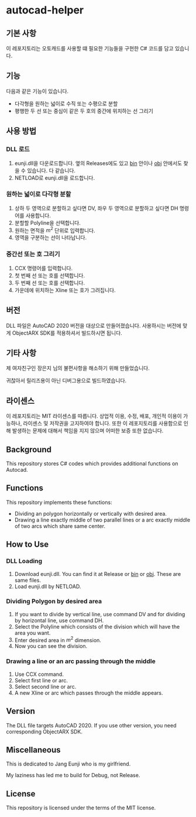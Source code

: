 # autocad-helper

## 기본 사항

이 레포지토리는 오토캐드를 사용할 떄 필요한 기능들을 구현한 C# 코드를 담고 있습니다.

## 기능

다음과 같은 기능이 있습니다.

* 다각형을 원하는 넓이로 수직 또는 수평으로 분할
* 평행한 두 선 또는 중심이 같은 두 호의 중간에 위치하는 선 그리기
  
## 사용 방법

### DLL 로드

1. eunji.dll을 다운로드합니다. 옆의 Releases에도 있고 [bin](https://github.com/ingyer-ks/autocad-helper/tree/main/bin/x64/Debug) 안이나 [obj](https://github.com/ingyer-ks/autocad-helper/tree/main/obj/x64/Debug) 안에서도 찾을 수 있습니다. 다 같습니다.
2. NETLOAD로 eunji.dll을 로드합니다.

### 원하는 넓이로 다각형 분할

1. 상하 두 영역으로 분할하고 싶다면 DV, 좌우 두 영역으로 분할하고 싶다면 DH 명령어를 사용합니다.
2. 분할할 Polyline을 선택합니다.
3. 원하는 면적을 $m^2$ 단위로 입력합니다.
4. 영역을 구분하는 선이 나타납니다.

### 중간선 또는 호 그리기

1. CCX 명령어를 입력합니다.
2. 첫 번째 선 또는 호를 선택합니다.
3. 두 번째 선 또는 호를 선택합니다.
4. 가운데에 위치하는 Xline 또는 호가 그려집니다.

## 버전

DLL 파일은 AutoCAD 2020 버전을 대상으로 만들어졌습니다. 사용하시는 버전에 맞게 ObjectARX SDK를 적용하셔서 빌드하시면 됩니다.

## 기타 사항

제 여자친구인 장은지 님의 불편사항을 해소하기 위해 만들었습니다.

귀찮아서 릴리즈용이 아닌 디버그용으로 빌드하였습니다.

## 라이센스

이 레포지토리는 MIT 라이센스를 따릅니다. 상업적 이용, 수정, 배포, 개인적 이용이 가능하나, 라이센스 및 저작권을 고지하여야 합니다. 또한 이 레포지토리를 사용함으로 인해 발생하는 문제에 대해서 책임을 지지 않으며 어떠한 보증 또한 없습니다.

## Background

This repository stores C# codes which provides additional functions on Autocad.

## Functions

This repository implements these functions:

* Dividing an polygon horizontally or vertically with desired area.
* Drawing a line exactly middle of two parallel lines or a arc exactly middle of two arcs which share same center.

## How to Use

### DLL Loading

1. Download eunji.dll. You can find it at Release or [bin](https://github.com/ingyer-ks/autocad-helper/tree/main/bin/x64/Debug) or [obj](https://github.com/ingyer-ks/autocad-helper/tree/main/obj/x64/Debug). These are same files.
2. Load eunji.dll by NETLOAD.

### Dividing Polygon by desired area

1. If you want to divide by vertical line, use command DV and for dividing by horizontal line, use command DH.
2. Select the Polyline which consists of the division which will have the area you want.
3. Enter desired area in $m^2$ dimension.
4. Now you can see the division.

### Drawing a line or an arc passing through the middle

1. Use CCX command.
2. Select first line or arc.
3. Select second line or arc.
4. A new Xline or arc which passes through the middle appears.

## Version

The DLL file targets AutoCAD 2020. If you use other version, you need corresponding ObjectARX SDK.

## Miscellaneous

This is dedicated to Jang Eunji who is my girlfriend.

My laziness has led me to build for Debug, not Release.

## License

This repository is licensed under the terms of the MIT license.
